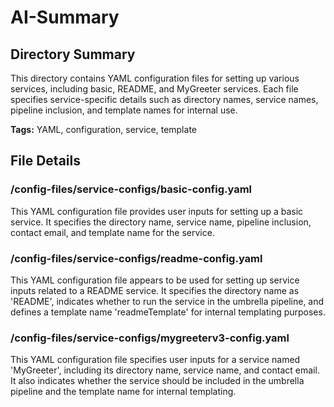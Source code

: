 # AI-Summary
## Directory Summary
This directory contains YAML configuration files for setting up various services, including basic, README, and MyGreeter services. Each file specifies service-specific details such as directory names, service names, pipeline inclusion, and template names for internal use.

**Tags:** YAML, configuration, service, template

## File Details
    
### /config-files/service-configs/basic-config.yaml
This YAML configuration file provides user inputs for setting up a basic service. It specifies the directory name, service name, pipeline inclusion, contact email, and template name for the service.

### /config-files/service-configs/readme-config.yaml
This YAML configuration file appears to be used for setting up service inputs related to a README service. It specifies the directory name as 'README', indicates whether to run the service in the umbrella pipeline, and defines a template name 'readmeTemplate' for internal templating purposes.

### /config-files/service-configs/mygreeterv3-config.yaml
This YAML configuration file specifies user inputs for a service named 'MyGreeter', including its directory name, service name, and contact email. It also indicates whether the service should be included in the umbrella pipeline and the template name for internal templating.
